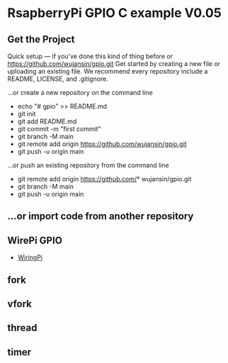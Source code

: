 # RsapberryPi GPIO C example V0.05
## Get the Project
Quick setup — if you’ve done this kind of thing before or	
https://github.com/wujansin/gpio.git
Get started by creating a new file or uploading an existing file. We recommend every repository include a README, LICENSE, and .gitignore.

…or create a new repository on the command line
* echo "# gpio" >> README.md
* git init
* git add README.md
* git commit -m "first commit"
* git branch -M main
* git remote add origin https://github.com/wujansin/gpio.git
* git push -u origin main

…or push an existing repository from the command line
* git remote add origin https://github.com/* wujansin/gpio.git
* git branch -M main
* git push -u origin main
  
…or import code from another repository
------

## WirePi GPIO
* [WiringPi](http://wiringpi.com/)
## fork 
## vfork
## thread
## timer
